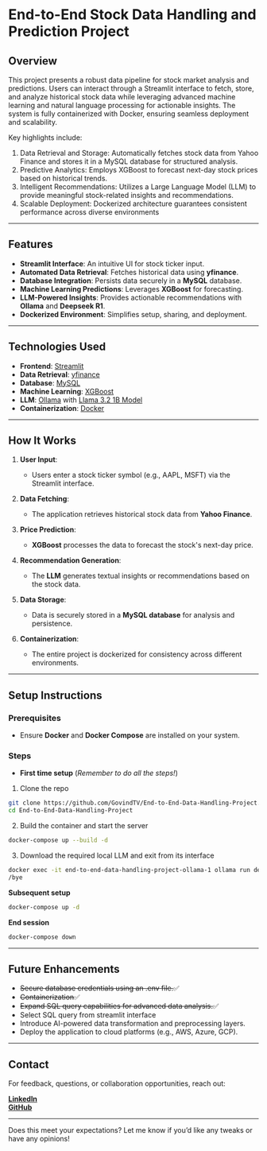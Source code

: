 # **End-to-End Stock Data Handling and Prediction Project**

## **Overview**
This project presents a robust data pipeline for stock market analysis and predictions. Users can interact through a Streamlit interface to fetch, store, and analyze historical stock data while leveraging advanced machine learning and natural language processing for actionable insights. The system is fully containerized with Docker, ensuring seamless deployment and scalability.

Key highlights include:

1. Data Retrieval and Storage: Automatically fetches stock data from Yahoo Finance and stores it in a MySQL database for structured analysis.
2. Predictive Analytics: Employs XGBoost to forecast next-day stock prices based on historical trends.
3. Intelligent Recommendations: Utilizes a Large Language Model (LLM) to provide meaningful stock-related insights and recommendations.
4. Scalable Deployment: Dockerized architecture guarantees consistent performance across diverse environments

---

## **Features**
- **Streamlit Interface**: An intuitive UI for stock ticker input.
- **Automated Data Retrieval**: Fetches historical data using **yfinance**.
- **Database Integration**: Persists data securely in a **MySQL** database.
- **Machine Learning Predictions**: Leverages **XGBoost** for forecasting.
- **LLM-Powered Insights**: Provides actionable recommendations with **Ollama** and **Deepseek R1**.
- **Dockerized Environment**: Simplifies setup, sharing, and deployment.

---

## **Technologies Used**
- **Frontend**: [Streamlit](https://streamlit.io/)
- **Data Retrieval**: [yfinance](https://pypi.org/project/yfinance/)
- **Database**: [MySQL](https://www.mysql.com/)
- **Machine Learning**: [XGBoost](https://xgboost.readthedocs.io/)
- **LLM**: [Ollama](https://ollama.com/) with [Llama 3.2 1B Model](https://huggingface.co/deepseek-ai/DeepSeek-R1)
- **Containerization**: [Docker](https://www.docker.com/)

---

## **How It Works**
1. **User Input**:
   - Users enter a stock ticker symbol (e.g., AAPL, MSFT) via the Streamlit interface.

2. **Data Fetching**:
   - The application retrieves historical stock data from **Yahoo Finance**.

3. **Price Prediction**:
   - **XGBoost** processes the data to forecast the stock's next-day price.

4. **Recommendation Generation**:
   - The **LLM** generates textual insights or recommendations based on the stock data.

5. **Data Storage**:
   - Data is securely stored in a **MySQL database** for analysis and persistence.

6. **Containerization**:
   - The entire project is dockerized for consistency across different environments.

---

## **Setup Instructions**

### Prerequisites
- Ensure **Docker** and **Docker Compose** are installed on your system.

### Steps
- **First time setup**
(*Remember to do all the steps!*)

1. Clone the repo
```bash
git clone https://github.com/GovindTV/End-to-End-Data-Handling-Project.git
cd End-to-End-Data-Handling-Project
```

2. Build the container and start the server
```bash
docker-compose up --build -d
```

3. Download the required local LLM and exit from its interface
```bash
docker exec -it end-to-end-data-handling-project-ollama-1 ollama run deepseek-r1:1.5b
/bye
```

**Subsequent setup**
```bash
docker-compose up -d
```

**End session**
```bash
docker-compose down
```

---

## **Future Enhancements**
- ~~Secure database credentials using an .env file.~~✅
- ~~Containerization~~✅
- ~~Expand SQL query capabilities for advanced data analysis.~~✅
- Select SQL query from streamlit interface
- Introduce AI-powered data transformation and preprocessing layers.
- Deploy the application to cloud platforms (e.g., AWS, Azure, GCP).

---

## **Contact**
For feedback, questions, or collaboration opportunities, reach out:

[**LinkedIn**](https://linkedin.com/in/govindtv)  
[**GitHub**](https://github.com/GovindTV)

---

Does this meet your expectations? Let me know if you’d like any tweaks or have any opinions!
